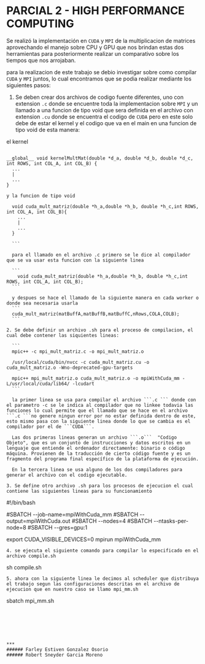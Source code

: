 # PARCIAL 2 - HIGH PERFORMANCE COMPUTING

Se realizó la implementación en ```CUDA``` y ```MPI``` de la multiplicacion de matrices
aprovechando el manejo sobre CPU y GPU que nos brindan estas dos herramientas
para posteriormente realizar un comparativo sobre los tiempos que nos arrojaban.

para la realizacion de este trabajo se debio investigar sobre como compilar ```CUDA``` y ```MPI``` juntos, lo cual encontramos que se podia realizar mediante los siguientes pasos:

1. Se deben crear dos archivos de codigo fuente diferentes, uno con extension ```.c``` donde se encuentre toda la implementacion sobre ```MPI``` y un llamado a una funcion de tipo void que sera definida en el archivo con extension ```.cu``` donde se encuentra el codigo de ```CUDA``` pero en este solo debe de estar el kernel y el codigo que va en el main en una funcion de tipo void de esta manera:

  el kernel

  ```

  __global__ void kernelMultMat(double *d_a, double *d_b, double *d_c, int ROWS, int COL_A, int COL_B) {
    ...
    |
    ...
  }

  ```
    y la funcion de tipo void
  ```
    void cuda_mult_matriz(double *h_a,double *h_b, double *h_c,int ROWS, int COL_A, int COL_B){
      ...
      |
      ...
    }

    ```

    para el llamado en el archivo .c primero se le dice al compilador que se va usar esta funcion con la siguiente linea

    ```
      void cuda_mult_matriz(double *h_a,double *h_b, double *h_c,int ROWS, int COL_A, int COL_B);
    ```

    y despues se hace el llamado de la siguiente manera en cada worker o donde sea necesaria usarla
    ```
    cuda_mult_matriz(matBuffA,matBuffB,matBuffC,nRows,COLA,COLB);
    ```

2. Se debe definir un archivo .sh para el proceso de compilacion, el cual debe contener las siquientes lineas:

    ```
    mpic++ -c mpi_mult_matriz.c -o mpi_mult_matriz.o

    /usr/local/cuda/bin/nvcc -c cuda_mult_matriz.cu -o cuda_mult_matriz.o -Wno-deprecated-gpu-targets

    mpic++ mpi_mult_matriz.o cuda_mult_matriz.o -o mpiWithCuda_mm -L/usr/local/cuda/lib64/ -lcudart
    ```

    la primer linea se usa para compilar el archivo ```.c ``` donde con el parametro -c se le indica al compilador que no linkee todavia las funciones lo cual permite que el llamado que se hace en el archivo ```.c ```no genere ningun error por no estar definida dentro de este, esto mismo pasa con la siguiente linea donde lo que se cambia es el compilador por el de ```CUDA```.

    Las dos primeras lineas generan un archivo ```.o```  "Codigo Objeto", que es un conjunto de instrucciones y datos escritos en un lenguaje que entiende el ordenador directamente: binario o código máquina. Provienen de la traducción de cierto código fuente y es un fragmento del programa final específico de la plataforma de ejecución.

    En la tercera linea se usa alguno de los dos compiladores para generar el archivo con el codigo ejecutable.

3. Se define otro archivo .sh para los procesos de ejecucion el cual contiene las siguientes lineas para su funcionamiento

  ```
  #!/bin/bash

  #SBATCH --job-name=mpiWithCuda_mm
  #SBATCH --output=mpiWithCuda.out
  #SBATCH --nodes=4
  #SBATCH --ntasks-per-node=8
  #SBATCH --gres=gpu:1

  export CUDA_VISIBLE_DEVICES=0
  mpirun mpiWithCuda_mm
  ```
4. se ejecuta el siguiente comando para compilar lo especificado en el archivo compile.sh

  ```
  sh compile.sh
  ```
5. ahora con la siguiente linea le decimos al scheduler que distribuya el trabajo segun las configuraciones descritas en el archivo de ejecucion que en nuestro caso se llamo mpi_mm.sh

  ```
  sbatch mpi_mm.sh
  ```






***
###### Farley Estiven Gonzalez Osorio
###### Robert Sneyder Garcia Moreno

